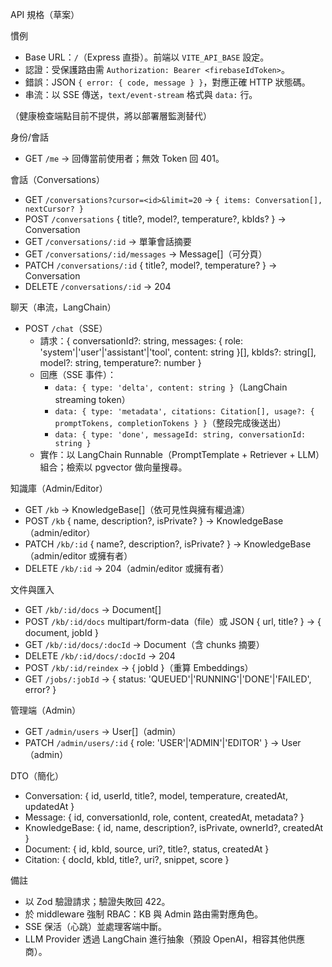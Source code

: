 API 規格（草案）

慣例
- Base URL：`/`（Express 直掛）。前端以 `VITE_API_BASE` 設定。
- 認證：受保護路由需 `Authorization: Bearer <firebaseIdToken>`。
- 錯誤：JSON `{ error: { code, message } }`，對應正確 HTTP 狀態碼。
- 串流：以 SSE 傳送，`text/event-stream` 格式與 `data:` 行。

（健康檢查端點目前不提供，將以部署層監測替代）

身份/會話
- GET `/me` → 回傳當前使用者；無效 Token 回 401。

會話（Conversations）
- GET `/conversations?cursor=<id>&limit=20` → `{ items: Conversation[], nextCursor? }`
- POST `/conversations` { title?, model?, temperature?, kbIds? } → Conversation
- GET `/conversations/:id` → 單筆會話摘要
- GET `/conversations/:id/messages` → Message[]（可分頁）
- PATCH `/conversations/:id` { title?, model?, temperature? } → Conversation
- DELETE `/conversations/:id` → 204

聊天（串流，LangChain）
- POST `/chat`（SSE）
  - 請求：{
      conversationId?: string,
      messages: { role: 'system'|'user'|'assistant'|'tool', content: string }[],
      kbIds?: string[],
      model?: string,
      temperature?: number
    }
  - 回應（SSE 事件）：
    - `data: { type: 'delta', content: string }`（LangChain streaming token）
    - `data: { type: 'metadata', citations: Citation[], usage?: { promptTokens, completionTokens } }`（整段完成後送出）
    - `data: { type: 'done', messageId: string, conversationId: string }`
  - 實作：以 LangChain Runnable（PromptTemplate + Retriever + LLM）組合；檢索以 pgvector 做向量搜尋。

知識庫（Admin/Editor）
- GET `/kb` → KnowledgeBase[]（依可見性與擁有權過濾）
- POST `/kb` { name, description?, isPrivate? } → KnowledgeBase（admin/editor）
- PATCH `/kb/:id` { name?, description?, isPrivate? } → KnowledgeBase（admin/editor 或擁有者）
- DELETE `/kb/:id` → 204（admin/editor 或擁有者）

文件與匯入
- GET `/kb/:id/docs` → Document[]
- POST `/kb/:id/docs` multipart/form-data（file）或 JSON { url, title? } → { document, jobId }
- GET `/kb/:id/docs/:docId` → Document（含 chunks 摘要）
- DELETE `/kb/:id/docs/:docId` → 204
- POST `/kb/:id/reindex` → { jobId }（重算 Embeddings）
- GET `/jobs/:jobId` → { status: 'QUEUED'|'RUNNING'|'DONE'|'FAILED', error? }

管理端（Admin）
- GET `/admin/users` → User[]（admin）
- PATCH `/admin/users/:id` { role: 'USER'|'ADMIN'|'EDITOR' } → User（admin）

DTO（簡化）
- Conversation: { id, userId, title?, model, temperature, createdAt, updatedAt }
- Message: { id, conversationId, role, content, createdAt, metadata? }
- KnowledgeBase: { id, name, description?, isPrivate, ownerId?, createdAt }
- Document: { id, kbId, source, uri?, title?, status, createdAt }
- Citation: { docId, kbId, title?, uri?, snippet, score }

備註
- 以 Zod 驗證請求；驗證失敗回 422。
- 於 middleware 強制 RBAC：KB 與 Admin 路由需對應角色。
- SSE 保活（心跳）並處理客端中斷。
- LLM Provider 透過 LangChain 進行抽象（預設 OpenAI，相容其他供應商）。
